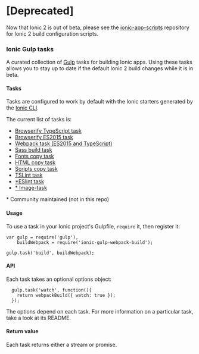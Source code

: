 # [Deprecated]
Now that Ionic 2 is out of beta, please see the [ionic-app-scripts](https://github.com/driftyco/ionic-app-scripts) repository for Ionic 2 build configuration scripts.

### Ionic Gulp tasks

A curated collection of [Gulp](http://gulpjs.com/) tasks for building Ionic apps. Using these tasks allows you to stay up to date if the default Ionic 2 build changes while it is in beta.

#### Tasks

Tasks are configured to work by default with the Ionic starters generated by the [Ionic CLI](github.com/driftyco/ionic-cli).

The current list of tasks is:
- [Browserify TypeScript task](./browserify-typescript)
- [Browserify ES2015 task](./browserify-es2015)
- [Webpack task (ES2015 and TypeScript)](./webpack)
- [Sass build task](./sass-build)
- [Fonts copy task](./fonts-copy)
- [HTML copy task](./html-copy)
- [Scripts copy task](./scripts-copy)
- [TSLint task](./lint-typescript)
- [*ESlint task](https://github.com/devillex/ionic-gulp-eslint)
- [* Image-task](https://www.npmjs.com/package/ionic-gulp-image-task)


\* Community maintained (not in this repo)

#### Usage

To use a task in your Ionic project's Gulpfile, `require` it, then register it:

```
var gulp = require('gulp'),
    buildWebpack = require('ionic-gulp-webpack-build');

gulp.task('build', buildWebpack);
```

#### API

Each task takes an optional options object:
```
  gulp.task('watch', function(){
    return webpackBuild({ watch: true });  
  });
```

The options depend on each task.  For more information on a particular task, take a look at its README.

#### Return value

Each task returns either a stream or promise.
